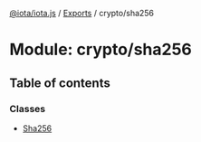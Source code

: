 [@iota/iota.js](../README.md) / [Exports](../modules.md) / crypto/sha256

# Module: crypto/sha256

## Table of contents

### Classes

- [Sha256](../classes/crypto_sha256.sha256.md)
